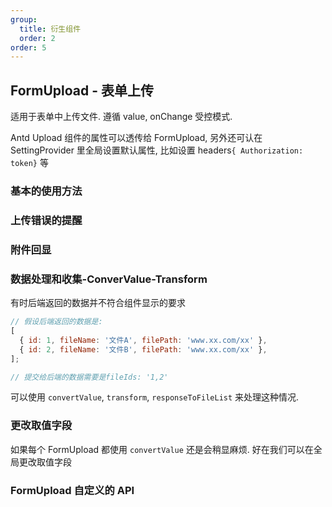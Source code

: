 ```yaml
---
group:
  title: 衍生组件
  order: 2
order: 5
---
```


## FormUpload - 表单上传

适用于表单中上传文件. 遵循 value, onChange 受控模式.

Antd Upload 组件的属性可以透传给 FormUpload, 另外还可认在 SettingProvider 里全局设置默认属性, 比如设置 headers`{ Authorization: token}` 等

### 基本的使用方法

<code src="./basic/index.tsx"></code>

### 上传错误的提醒

<code src="./errorHandle/index.tsx"></code>

### 附件回显

<code src="./show/index.tsx"></code>

### 数据处理和收集-ConverValue-Transform

有时后端返回的数据并不符合组件显示的要求

```js
// 假设后端返回的数据是:
[
  { id: 1, fileName: '文件A', filePath: 'www.xx.com/xx' },
  { id: 2, fileName: '文件B', filePath: 'www.xx.com/xx' },
];

// 提交给后端的数据需要是fileIds: '1,2'
```

可以使用 `convertValue`, `transform`, `responseToFileList` 来处理这种情况.

<code src="./dataSubmit/index.tsx"></code>

### 更改取值字段

如果每个 FormUpload 都使用 `convertValue` 还是会稍显麻烦. 好在我们可以在全局更改取值字段

<code src="./changeKey/index.tsx"></code>

### FormUpload 自定义的 API

<API exports='["Self"]' hideTitle src="../../../src/FormUpload/index.tsx"></API>

